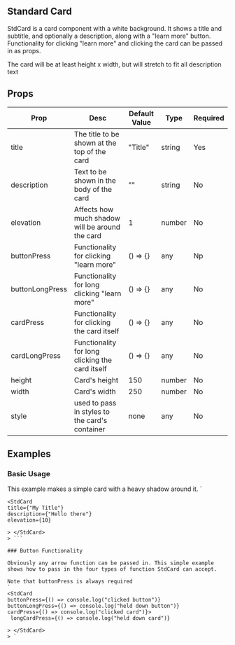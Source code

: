 ## Standard Card

StdCard is a card component with a white background. It shows a title and subtitle, and optionally a description, along with a "learn more" button.
Functionality for clicking "learn more" and clicking the card can be passed in as props.

The card will be at least height x width, but will stretch to fit all description text

## Props

| Prop            | Desc                                            | Default Value | Type   | Required |
| --------------- | ----------------------------------------------- | ------------- | ------ | -------- |
| title           | The title to be shown at the top of the card    | "Title"       | string | Yes      |
| description     | Text to be shown in the body of the card        | ""            | string | No       |
| elevation       | Affects how much shadow will be around the card | 1             | number | No       |
| buttonPress     | Functionality for clicking "learn more"         | () => {}      | any    | Np       |
| buttonLongPress | Functionality for long clicking "learn more"    | () => {}      | any    | No       |
| cardPress       | Functionality for clicking the card itself      | () => {}      | any    | No       |
| cardLongPress   | Functionality for long clicking the card itself | () => {}      | any    | No       |
| height          | Card's height                                   | 150           | number | No       |
| width           | Card's width                                    | 250           | number | No       |
| style           | used to pass in styles to the card's container  | none          | any    | No       |

## Examples

### Basic Usage

This example makes a simple card with a heavy shadow around it.
`

````
<StdCard
title={"My Title"}
description={"Hello there"}
elevation={10}

> </StdCard>
> ```

### Button Functionality

Obviously any arrow function can be passed in. This simple example shows how to pass in the four types of function StdCard can accept.

Note that buttonPress is always required
`
<StdCard
buttonPress={() => console.log("clicked button")}
buttonLongPress={() => console.log("held down button")}
cardPress={() => console.log("clicked card")}>
 longCardPress={() => console.log("held down card")}

> </StdCard>
> `
````
